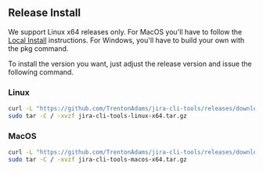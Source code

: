 ## Release Install

We support Linux x64 releases only. For MacOS you'll have to follow  the [Local Install](https://github.com/TrentonAdams/jira-cli-tools#local-install) instructions. For Windows, you'll have to build your own with the pkg command.

To install the version you want, just adjust the release version and issue the following command.

### Linux

```bash
curl -L "https://github.com/TrentonAdams/jira-cli-tools/releases/download/1.1.2/jira-cli-tools-linux-x64.tar.gz" > jira-cli-tools-linux-x64.tar.gz;
sudo tar -C / -xvzf jira-cli-tools-linux-x64.tar.gz
```

### MacOS

```bash
curl -L "https://github.com/TrentonAdams/jira-cli-tools/releases/download/1.1.2/jira-cli-tools-macos-x64.tar.gz" > jira-cli-tools-macos-x64.tar.gz;
sudo tar -C / -xvzf jira-cli-tools-macos-x64.tar.gz
```

